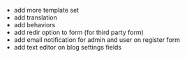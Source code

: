 * add more template set
* add translation
* add behaviors
* add redir option to form (for third party form)
* add email notification for admin and user on register form
* add text editor on blog settings fields